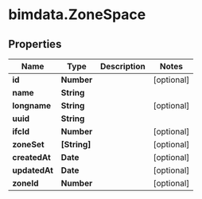 # bimdata.ZoneSpace

## Properties
Name | Type | Description | Notes
------------ | ------------- | ------------- | -------------
**id** | **Number** |  | [optional] 
**name** | **String** |  | 
**longname** | **String** |  | [optional] 
**uuid** | **String** |  | 
**ifcId** | **Number** |  | [optional] 
**zoneSet** | **[String]** |  | [optional] 
**createdAt** | **Date** |  | [optional] 
**updatedAt** | **Date** |  | [optional] 
**zoneId** | **Number** |  | [optional] 


